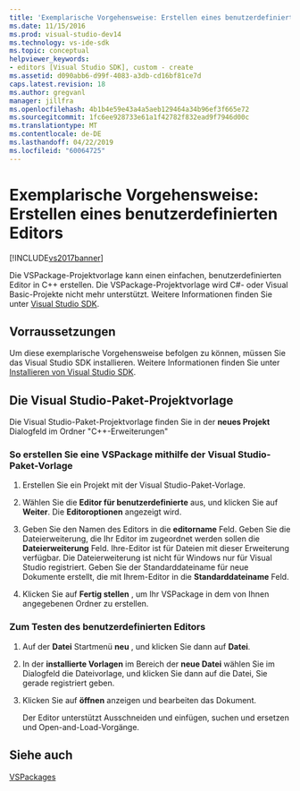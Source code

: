 ```yaml
---
title: 'Exemplarische Vorgehensweise: Erstellen eines benutzerdefinierten Editors | Microsoft-Dokumentation'
ms.date: 11/15/2016
ms.prod: visual-studio-dev14
ms.technology: vs-ide-sdk
ms.topic: conceptual
helpviewer_keywords:
- editors [Visual Studio SDK], custom - create
ms.assetid: d090abb6-d99f-4083-a3db-cd16bf81ce7d
caps.latest.revision: 18
ms.author: gregvanl
manager: jillfra
ms.openlocfilehash: 4b1b4e59e43a4a5aeb129464a34b96ef3f665e72
ms.sourcegitcommit: 1fc6ee928733e61a1f42782f832ead9f7946d00c
ms.translationtype: MT
ms.contentlocale: de-DE
ms.lasthandoff: 04/22/2019
ms.locfileid: "60064725"
---
```

# <a name="walkthrough-creating-a-custom-editor"></a>Exemplarische Vorgehensweise: Erstellen eines benutzerdefinierten Editors
[!INCLUDE[vs2017banner](../includes/vs2017banner.md)]

Die VSPackage-Projektvorlage kann einen einfachen, benutzerdefinierten Editor in C++ erstellen.  Die VSPackage-Projektvorlage wird C#- oder Visual Basic-Projekte nicht mehr unterstützt. Weitere Informationen finden Sie unter [Visual Studio SDK](../extensibility/visual-studio-sdk.md).  
  
## <a name="prerequisites"></a>Vorraussetzungen  
 Um diese exemplarische Vorgehensweise befolgen zu können, müssen Sie das Visual Studio SDK installieren. Weitere Informationen finden Sie unter [Installieren von Visual Studio SDK](../extensibility/installing-the-visual-studio-sdk.md).  
  
## <a name="the-visual-studio-package-project-template"></a>Die Visual Studio-Paket-Projektvorlage  
 Die Visual Studio-Paket-Projektvorlage finden Sie in der **neues Projekt** Dialogfeld im Ordner "C++-Erweiterungen"  
  
### <a name="to-create-a-vspackage-using-the-visual-studio-package-template"></a>So erstellen Sie eine VSPackage mithilfe der Visual Studio-Paket-Vorlage  
  
1. Erstellen Sie ein Projekt mit der Visual Studio-Paket-Vorlage.  
  
2. Wählen Sie die **Editor für benutzerdefinierte** aus, und klicken Sie auf **Weiter**. Die **Editoroptionen** angezeigt wird.  
  
3. Geben Sie den Namen des Editors in die **editorname** Feld. Geben Sie die Dateierweiterung, die Ihr Editor im zugeordnet werden sollen die **Dateierweiterung** Feld. Ihre-Editor ist für Dateien mit dieser Erweiterung verfügbar. Die Dateierweiterung ist nicht für Windows nur für Visual Studio registriert. Geben Sie der Standarddateiname für neue Dokumente erstellt, die mit Ihrem-Editor in die **Standarddateiname** Feld.  
  
4. Klicken Sie auf **Fertig stellen** , um Ihr VSPackage in dem von Ihnen angegebenen Ordner zu erstellen.  
  
### <a name="to-test-your-custom-editor"></a>Zum Testen des benutzerdefinierten Editors  
  
1. Auf der **Datei** Startmenü **neu** , und klicken Sie dann auf **Datei**.  
  
2. In der **installierte Vorlagen** im Bereich der **neue Datei** wählen Sie im Dialogfeld die Dateivorlage, und klicken Sie dann auf die Datei, Sie gerade registriert geben.  
  
3. Klicken Sie auf **öffnen** anzeigen und bearbeiten das Dokument.  
  
     Der Editor unterstützt Ausschneiden und einfügen, suchen und ersetzen und Open-and-Load-Vorgänge.  
  
## <a name="see-also"></a>Siehe auch  
 [VSPackages](../extensibility/internals/vspackages.md)
